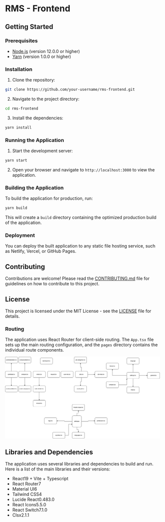 # RMS - Frontend

## Getting Started

### Prerequisites

- [Node.js](https://nodejs.org/en/) (version 12.0.0 or higher)
- [Yarn](https://yarnpkg.com/) (version 1.0.0 or higher)

### Installation

1. Clone the repository:

```bash
git clone https://github.com/your-username/rms-frontend.git
```

2. Navigate to the project directory:

```bash
cd rms-frontend
```

3. Install the dependencies:

```bash
yarn install
```

### Running the Application

1. Start the development server:

```bash
yarn start
```

2. Open your browser and navigate to `http://localhost:3000` to view the application.

### Building the Application

To build the application for production, run:

```bash
yarn build
```

This will create a `build` directory containing the optimized production build of the application.

### Deployment

You can deploy the built application to any static file hosting service, such as Netlify, Vercel, or GitHub Pages.

## Contributing

Contributions are welcome! Please read the [CONTRIBUTING.md](CONTRIBUTING.md) file for guidelines on how to contribute to this project.

## License

This project is licensed under the MIT License - see the [LICENSE](LICENSE) file for details.


### Routing

The application uses React Router for client-side routing. The `App.tsx` file sets up the main routing configuration, and the `pages` directory contains the individual route components.

<img src="idabtech.drawio.png">

## Libraries and Dependencies

The application uses several libraries and dependencies to build and run. Here is a list of the main libraries and their versions:

- React19 + Vite + Typescript
- React Router7
- Material UI6
- Tailwind CSS4
- Lucide React0.483.0
- React Icons5.5.0
- React Switch7.1.0
- Clsx2.1.1


